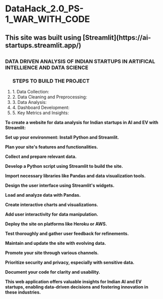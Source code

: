 # DataHack_2.0_PS-1_WAR_WITH_CODE

<H2>
  This site was built using [Streamlit](https://ai-startups.streamlit.app/)
  <H2>

<H3>DATA DRIVEN ANALYSIS OF INDIAN STARTUPS IN ARTIFICAL INTELLIENCE AND DATA SCIENCE</H3>

<ol>
<h3>STEPS TO BUILD THE PROJECT</h3>
<li>1. Data Collection:</li>
<li>2. Data Cleaning and Preprocessing:</li>
<li>3. Data Analysis:</li>
<li>4. Dashboard Development:</li>
<li>5. Key Metrics and Insights:</li>
</ol>
<b>
To create a website for data analysis for Indian startups in AI and EV with Streamlit:

Set up your environment: Install Python and Streamlit.

Plan your site's features and functionalities.

Collect and prepare relevant data.

Develop a Python script using Streamlit to build the site.

Import necessary libraries like Pandas and data visualization tools.

Design the user interface using Streamlit's widgets.

Load and analyze data with Pandas.

Create interactive charts and visualizations.

Add user interactivity for data manipulation.

Deploy the site on platforms like Heroku or AWS.

Test thoroughly and gather user feedback for refinements.

Maintain and update the site with evolving data.

Promote your site through various channels.

Prioritize security and privacy, especially with sensitive data.

Document your code for clarity and usability.

This web application offers valuable insights for Indian AI and EV startups, enabling data-driven decisions and fostering innovation in these industries.
<b>
